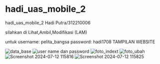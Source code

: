 # hadi_uas_mobile_2
hadi_uas_mobile_2
Hadi Putra/312210006

silahkan di Lihat,Ambil,Modifikasi (LAM)

untuk username: pelita_bangsa
      password: hadi1708
TAMPILAN WEBSITE

![data_base](https://github.com/user-attachments/assets/ef0cbc80-5e81-4db1-b12f-f7bb8fec982e)
![user name dan password](https://github.com/user-attachments/assets/2c6cc073-532b-4b03-837c-fe5fcb9b8046)
![foto_indext](https://github.com/user-attachments/assets/2bc93236-f1ca-4df3-bdc8-ec83c2678d84)
![foto_ubah](https://github.com/user-attachments/assets/d38b3e87-04e5-413a-975b-fb737f085575)
![Screenshot 2024-07-12 115816](https://github.com/user-attachments/assets/22c08a6b-692d-4e40-a70b-56691307dabe)
![Screenshot 2024-07-12 115825](https://github.com/user-attachments/assets/db46db16-3013-4a8a-bc3c-649d2f2e1129)

